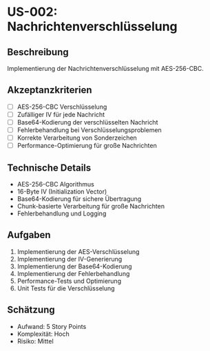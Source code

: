 # US-002: Nachrichtenverschlüsselung

## Beschreibung
Implementierung der Nachrichtenverschlüsselung mit AES-256-CBC.

## Akzeptanzkriterien
- [ ] AES-256-CBC Verschlüsselung
- [ ] Zufälliger IV für jede Nachricht
- [ ] Base64-Kodierung der verschlüsselten Nachricht
- [ ] Fehlerbehandlung bei Verschlüsselungsproblemen
- [ ] Korrekte Verarbeitung von Sonderzeichen
- [ ] Performance-Optimierung für große Nachrichten

## Technische Details
- AES-256-CBC Algorithmus
- 16-Byte IV (Initialization Vector)
- Base64-Kodierung für sichere Übertragung
- Chunk-basierte Verarbeitung für große Nachrichten
- Fehlerbehandlung und Logging

## Aufgaben
1. Implementierung der AES-Verschlüsselung
2. Implementierung der IV-Generierung
3. Implementierung der Base64-Kodierung
4. Implementierung der Fehlerbehandlung
5. Performance-Tests und Optimierung
6. Unit Tests für die Verschlüsselung

## Schätzung
- Aufwand: 5 Story Points
- Komplexität: Hoch
- Risiko: Mittel
